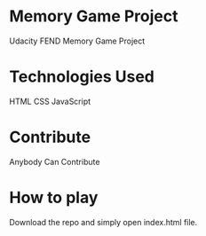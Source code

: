 # Memory Game Project
Udacity FEND Memory Game Project

# Technologies Used
HTML
CSS
JavaScript

# Contribute
Anybody Can Contribute

# How to play
Download the repo and simply open index.html file.
